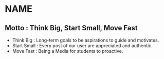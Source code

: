 # NAME 

## Motto : Think Big, Start Small, Move Fast 
- Think Big : Long-term goals to be aspirations to guide and motivates.
- Start Small : Every post of our user are appreciated and authentic.
- Move Fast : Being a Media for students to proactive.